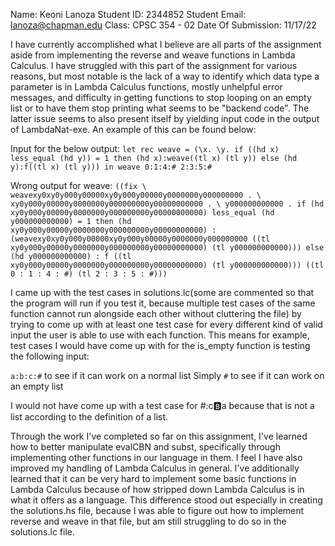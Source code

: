 Name: Keoni Lanoza
Student ID: 2344852
Student Email: lanoza@chapman.edu
Class: CPSC 354 - 02
Date Of Submission: 11/17/22

I have currently accomplished what I believe are all parts of the assignment aside from implementing the reverse and weave functions in Lambda Calculus. I have struggled with this part of the assignment for various reasons, but most notable is the lack of a way to identify which data type a parameter is in Lambda Calculus functions, mostly unhelpful error messages, and difficulty in getting functions to stop looping on an empty list or to have them stop printing what seems to be "backend code". The latter issue seems to also present itself by yielding input code in the output of LambdaNat-exe. An example of this can be found below:

Input for the below output: 
`let rec weave = (\x. \y. if ((hd x) less_equal (hd y)) = 1 then (hd x):weave((tl x) (tl y)) else (hd y):f((tl x) (tl y))) in weave 0:1:4:# 2:3:5:#`

Wrong output for weave: `((fix \ weavexy0xy0y000y00000xy0y000y00000y0000000y000000000 . \ xy0y000y00000y0000000y000000000y00000000000 . \ y000000000000 . if (hd xy0y000y00000y0000000y000000000y00000000000) less_equal (hd y000000000000) = 1 then (hd xy0y000y00000y0000000y000000000y00000000000) : (weavexy0xy0y000y00000xy0y000y00000y0000000y000000000 ((tl xy0y000y00000y0000000y000000000y00000000000) (tl y000000000000))) else (hd y000000000000) : f ((tl xy0y000y00000y0000000y000000000y00000000000) (tl y000000000000))) ((tl 0 : 1 : 4 : #) (tl 2 : 3 : 5 : #)))`

I came up with the test cases in solutions.lc(some are commented so that the program will run if you test it, because multiple test cases of the same function cannot run alongside each other without cluttering the file) by trying to come up with at least one test case for every different kind of valid input the user is able to use with each function. This means for example, test cases I would have come up with for the is_empty function is testing the following input: 

`a:b:c:#` to see if it can work on a normal list
Simply `#` to see if it can work on an empty list

I would not have come up with a test case for #:c:b:a because that is not a list according to the definition of a list.

Through the work I've completed so far on this assignment, I've learned how to better manipulate evalCBN and subst, specifically through implementing other functions in our language in them. I feel I have also improved my handling of Lambda Calculus in general. I've additionally learned that it can be very hard to implement some basic functions in Lambda Calculus because of how stripped down Lambda Calculus is in what it offers as a language. This difference stood out especially in creating the solutions.hs file, because I was able to figure out how to implement reverse and weave in that file, but am still struggling to do so in the solutions.lc file.
